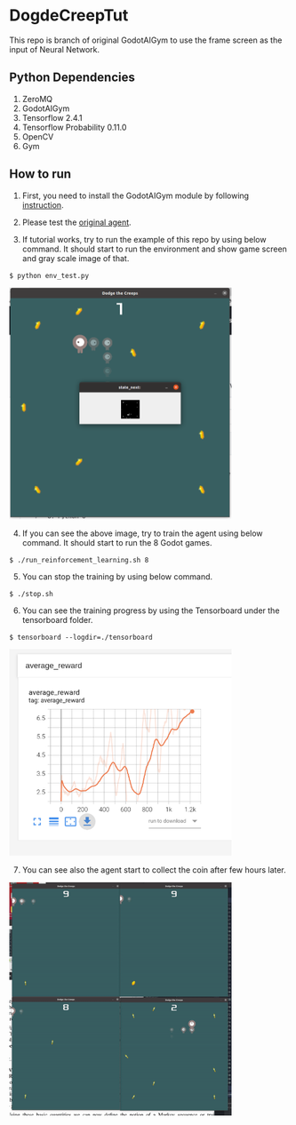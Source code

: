 # DogdeCreepTut
This repo is branch of original GodotAIGym to use the frame screen as the input of Neural Network.

## Python Dependencies
1. ZeroMQ
2. GodotAIGym
4. Tensorflow 2.4.1
5. Tensorflow Probability 0.11.0
6. OpenCV
7. Gym

## How to run
1. First, you need to install the GodotAIGym module by following [instruction](https://github.com/kimbring2/GodotAIGym).
2. Please test the [original agent](https://github.com/kimbring2/GodotAIGym/tree/master/Tutorials/InvPendulumTut).

3. If tutorial works, try to run the example of this repo by using below command. It should start to run the environment and show game screen and gray scale image of that. 
```
$ python env_test.py
```

<img src="images/image_1.png" width="400" title="env_test.py image">

4. If you can see the above image, try to train the agent using below command. It should start to run the 8 Godot games.
```
$ ./run_reinforcement_learning.sh 8
```

5. You can stop the training by using below command.
```
$ ./stop.sh
```

6. You can see the training progress by using the Tensorboard under the tensorboard folder.
```
$ tensorboard --logdir=./tensorboard
```

<img src="images/reward_graph.png" width="400" title="tensorboard reward graph">

7. You can see also the agent start to collect the coin after few hours later.
<img src="images/training_result.gif" width="400" title="training result">
